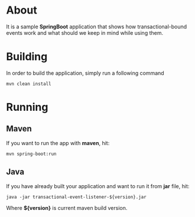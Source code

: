 # About
It is a sample **SpringBoot** application that shows how transactional-bound
events work and what should we keep in mind while using them.

# Building
In order to build the application, simply run a following command

    mvn clean install

# Running
## Maven
If you want to run the app with **maven**, hit:
    
    mvn spring-boot:run
    
## Java
If you have already built your application and want to run it from
**jar** file, hit:

    java -jar transactional-event-listener-${version}.jar
    
Where **${version}** is current maven build version.